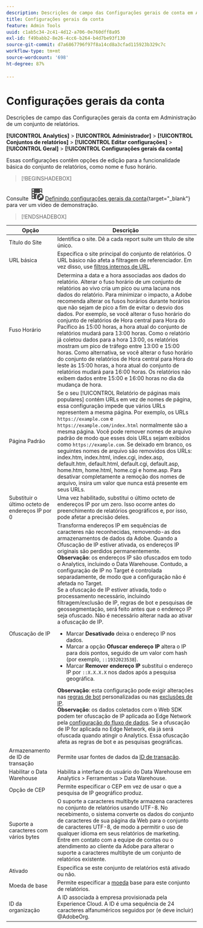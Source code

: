 ```yaml
---
description: Descrições de campo das Configurações gerais de conta em Administração do conjunto de relatórios.
title: Configurações gerais da conta
feature: Admin Tools
uuid: c1ab5c34-2c41-4d12-a706-0e760dff8a95
exl-id: f49babb2-8e26-4cc6-b264-b4d7be93f130
source-git-commit: d7a6867796f97f8a14cd8a3cfad115923b329c7c
workflow-type: tm+mt
source-wordcount: '698'
ht-degree: 87%

---
```


# Configurações gerais da conta

Descrições de campo das Configurações gerais da conta em Administração de um conjunto de relatórios.

**[!UICONTROL Analytics]** > **[!UICONTROL Administrador]** > **[!UICONTROL Conjuntos de relatórios]** > **[!UICONTROL Editar configurações]** > **[!UICONTROL Geral]** > **[!UICONTROL Configurações gerais da conta]**

Essas configurações contêm opções de edição para a funcionalidade básica do conjunto de relatórios, como nome e fuso horário.


>[!BEGINSHADEBOX]

Consulte ![VideoCheckedOut](/help/assets/icons/VideoCheckedOut.svg) [Definindo configurações gerais da conta](https://video.tv.adobe.com/v/332330/?quality=12&learn=on){target="_blank"} para ver um vídeo de demonstração.

>[!ENDSHADEBOX]

| Opção | Descrição |
|--- |--- |
| Título do Site | Identifica o site. Dê a cada report suite um título de site único. |
| URL básica | Especifica o site principal do conjunto de relatórios. O URL básico não afeta a filtragem de referenciador. Em vez disso, use [filtros internos de URL](/help/admin/admin/c-manage-report-suites/c-edit-report-suites/general/internal-url-filter-admin.md). |
| Fuso Horário | Determina a data e a hora associadas aos dados do relatório.  Alterar o fuso horário de um conjunto de relatórios ao vivo cria um pico ou uma lacuna nos dados do relatório. Para minimizar o impacto, a Adobe recomenda alterar os fusos horários durante horários que não sejam de pico a fim de evitar o desvio dos dados.  Por exemplo, se você alterar o fuso horário do conjunto de relatórios de Hora central para Hora do Pacífico às 15:00 horas, a hora atual do conjunto de relatórios mudará para 13:00 horas. Como o relatório já coletou dados para a hora 13:00, os relatórios mostram um pico de tráfego entre 13:00 e 15:00 horas.  Como alternativa, se você alterar o fuso horário do conjunto de relatórios de Hora central para Hora do leste às 15:00 horas, a hora atual do conjunto de relatórios mudará para 16:00 horas. Os relatórios não exibem dados entre 15:00 e 16:00 horas no dia da mudança de hora. |
| Página Padrão | Se o seu [!UICONTROL Relatório de páginas mais populares] contém URLs em vez de nomes de página, essa configuração impede que vários URLs representem a mesma página. Por exemplo, os URLs `https://example.com` e `https://example.com/index.html` normalmente são a mesma página. Você pode remover nomes de arquivo padrão de modo que esses dois URLs sejam exibidos como `https://example.com`.  Se deixado em branco, os seguintes nomes de arquivo são removidos dos URLs: index.htm, index.html, index.cgi, index.asp, default.htm, default.html, default.cgi, default.asp, home.htm, home.html, home.cgi e home.asp.  Para desativar completamente a remoção dos nomes de arquivo, insira um valor que nunca está presente em seus URLs. |
| Substituir o último octeto de endereços IP por 0 | Uma vez habilitado, substitui o último octeto de endereços IP por um zero. Isso ocorre antes do preenchimento de relatórios geográficos e, por isso, pode afetar a precisão deles. |
| Ofuscação de IP | Transforma endereços IP em sequências de caracteres não reconhecidas, removendo-as dos armazenamentos de dados da Adobe. Quando a Ofuscação de IP estiver ativada, os endereços IP originais são perdidos permanentemente. <br> **Observação**: os endereços IP são ofuscados em todo o Analytics, incluindo o Data Warehouse. Contudo, a configuração de IP no Target é controlada separadamente, de modo que a configuração não é afetada no Target.<br> Se a ofuscação de IP estiver ativada, todo o processamento necessário, incluindo filtragem/exclusão de IP, regras de bot e pesquisas de geossegmentação, será feito antes que o endereço IP seja ofuscado. Não é necessário alterar nada ao ativar a ofuscação de IP.<ul><li>Marcar **Desativado** deixa o endereço IP nos dados.</li><li>Marcar a opção **Ofuscar endereço IP** altera o IP para dois pontos, seguido de um valor com hash (por exemplo, `::1932023538`).</li><li>Marcar **Remover endereço IP** substitui o endereço IP por `::X.X.X.X` nos dados após a pesquisa geográfica.</li></ul>**Observação**: esta configuração pode exigir alterações nas [regras de bot](/help/admin/admin/c-manage-report-suites/c-edit-report-suites/general/bot-removal/bot-rules.md) personalizadas ou nas [exclusões de IP](/help/admin/admin/exclude-ip.md).<br> **Observação**: os dados coletados com o Web SDK podem ter ofuscação de IP aplicada ao Edge Network pela [configuração do fluxo de dados](https://experienceleague.adobe.com/docs/experience-platform/datastreams/configure.html#@advanced-options). Se a ofuscação de IP for aplicada no Edge Network, ela já será ofuscada quando atingir o Analytics. Essa ofuscação afeta as regras de bot e as pesquisas geográficas. |
| Armazenamento de ID de transação | Permite usar fontes de dados da [ID de transação](/help/import/data-sources/transactionid.md). |
| Habilitar o Data Warehouse | Habilita a interface do usuário do Data Warehouse em Analytics > Ferramentas > Data Warehouse. |
| Opção de CEP | Permite especificar o CEP em vez de usar o que a pesquisa de IP geográfico produz. |
| Suporte a caracteres com vários bytes | O suporte a caracteres multibyte armazena caracteres no conjunto de relatórios usando UTF-8. No recebimento, o sistema converte os dados do conjunto de caracteres de sua página da Web para o conjunto de caracteres UTF-8, de modo a permitir o uso de qualquer idioma em seus relatórios de marketing. Entre em contato com a equipe de contas ou o atendimento ao cliente da Adobe para alterar o suporte a caracteres multibyte de um conjunto de relatórios existente. |
| Ativado | Especifica se este conjunto de relatórios está ativado ou não. |
| Moeda de base | Permite especificar a [moeda](https://experienceleague.adobe.com/docs/analytics/implementation/vars/config-vars/currencycode.html?lang=pt-BR) base para este conjunto de relatórios. |
| ID da organização | A ID associada à empresa provisionada pela Experience Cloud. A ID é uma sequência de 24 caracteres alfanuméricos seguidos por (e deve incluir) @AdobeOrg. |
